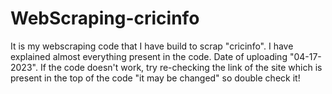 # WebScraping-cricinfo
It is my webscraping code that I have build to scrap "cricinfo".
I have explained almost everything present in the code.
Date of uploading "04-17-2023".
If the code doesn't work, try re-checking the link of the site which is present in the top of the code "it may be changed" so double check it!

